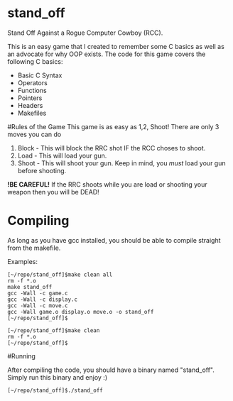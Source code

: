 # stand_off
Stand Off Against a Rogue Computer Cowboy (RCC).

This is an easy game that I created to remember some C basics as well as an advocate for why OOP exists. The code for this game covers the following C basics:
* Basic C Syntax
* Operators
* Functions
* Pointers
* Headers
* Makefiles

#Rules of the Game
This game is as easy as 1,2, Shoot! There are only 3 moves you can do
1. Block - This will block the RRC shot IF the RCC choses to shoot.
2. Load - This will load your gun.
3. Shoot - This will shoot your gun. Keep in mind, you *must* load your gun before shooting.

**!BE CAREFUL!** If the RRC shoots while you are load or shooting your weapon then you will be DEAD!

# Compiling
As long as you have gcc installed, you should be able to compile straight from the makefile.

Examples:
```
[~/repo/stand_off]$make clean all
rm -f *.o
make stand_off
gcc -Wall -c game.c
gcc -Wall -c display.c
gcc -Wall -c move.c
gcc -Wall game.o display.o move.o -o stand_off
[~/repo/stand_off]$
```

```
[~/repo/stand_off]$make clean
rm -f *.o
[~/repo/stand_off]$
```

#Running

After compiling the code, you should have a binary named "stand_off". Simply run this binary and enjoy :)

```
[~/repo/stand_off]$./stand_off
```

